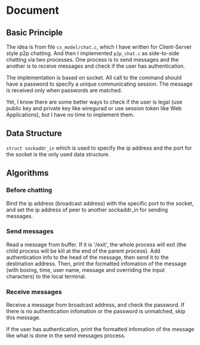 # Document
## Basic Principle
The idea is from file `cs_model/chat.c`, which I have written for Client-Server style p2p chatting. And then I implemented `p2p_chat.c` as side-to-side chatting via two processes. One process is to send messages and the another is to receive messages and check if the user has authentication.  

The implementation is based on socket. All call to the command should have a password to specify a unique communicating session. The message is received only when passwords are matched.    

Yet, I know there are some better ways to check if the user is legal (use public key and private key like wiregurad or use session token like Web Applications), but I have no time to implement them.  

## Data Structure
`struct sockaddr_in` which is used to specify the ip address and the port for the socket is the only used data structure.  

## Algorithms
### Before chatting
Bind the ip address (broadcast address) with the specific port to the socket, and set the ip address of peer to another sockaddr_in for sending messages.  

### Send messages
Read a message from buffer. If it is '/exit', the whole process will exit (the child process will be kill at the end of the parent process). Add authentication info to the head of the message, then send it to the destination address. Then, print the formatted infomation of the message (with boxing, time, user name, message and overriding the input characters) to the local terminal.  

### Receive messages
Receive a message from broadcast address, and check the password. If there is no authentication infomation or the password is unmatched, skip this message.  

If the user has authentication, print the formatted infomation of the message like what is done in the  send messages process.  
